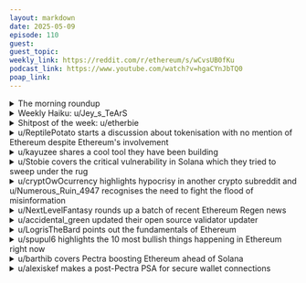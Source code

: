 ```yaml
---
layout: markdown
date: 2025-05-09
episode: 110
guest: 
guest_topic: 
weekly_link: https://reddit.com/r/ethereum/s/wCvsUB0fKu
podcast_link: https://www.youtube.com/watch?v=hgaCYnJbTQ0
poap_link: 
---
```



<details markdown=1>
<summary>The morning roundup</summary>
[View on Reddit →](https://reddit.com/r/ethereum/comments/1kibfzg/comment/mrdkb3k/)

[u/TimbukNine](https://reddit.com/u/TimbukNine)

> Ethereum

[u/FrenktheTank](https://reddit.com/u/FrenktheTank)

> $2,215.76

[u/PooeyGusset](https://reddit.com/u/PooeyGusset)

> 0.02165

</details>
<details markdown=1>
<summary>Weekly Haiku: u/Jey_s_TeArS</summary>
[View on Reddit →](https://reddit.com/r/ethereum/comments/1kfxejq/comment/mqy2jmm/)

*A funny machine,*

*Standardising finance clean,*

*Ether in between.*

</details>
<details markdown=1>
<summary>Shitpost of the week: u/etherbie</summary>
[View on Reddit →](https://reddit.com/r/ethereum/comments/1kfxejq/daily_general_discussion_may_06_2025/mqvi7ow/)

I know exactly why ETH price is dropping. Apparently there was a serious bug in its only execution client that would have allowed unlimited token mints. Fucking disaster. It was secretly patched by core devs and coordinated in discord channel with the handful of validators that control the network…..………oh….wait

</details>
<details markdown=1>
<summary>u/ReptilePotato starts a discussion about tokenisation with no mention of Ethereum despite Ethereum's involvement</summary>
[View on Reddit →](https://reddit.com/r/ethereum/comments/1kctwdl/daily_general_discussion_may_02_2025/mq5m306/)

Man it is so annoying to still see so many news articles and social media posts hype up tokenization and stablecoins but then they mention 'crypto' or even say #BTC lmao...

And then on social media there will be a rare comment saying the word 'ethereum' or 'built on Ethereum' and have like no upvotes or is burried down where no one will see it. 

I bet this would bring in some positive narrative if they would actually start naming ethereum. Or if some influential people would comment that it's built on Ethereum on all these posts. 

I tried commenting but sadly i am a nobody and i don't get upvotes or views. (not sharing my twitter here)

</details>
<details markdown=1>
<summary>u/kayuzee shares a cool tool they have been building</summary>
[View on Reddit →](https://reddit.com/r/ethereum/comments/1kdm1jm/daily_general_discussion_may_03_2025/mqd4fol/)

Hiya! 

Would love a favour from the community here, I've been indexing all the .eth sites with content at [foreversearch.io](https://foreversearch.io)

I've done the latest 500k blocks and now going further back.

I introduced a upvote style system where you can effectively sign a message to upvote a site (no fees, no gas), and a wallet can only upvote a site once and must meet some.health metrics (more than 10 days old, more than 0.02 ETH - to prevent spam).

Would love you guys to check it out and throw some votes on any sites you find interesting! 

Like the original internet, lots of random fun stuff haha - [foreversearch.io](https://foreversearch.io) (or foreversearch.eth)

</details>
<details markdown=1>
<summary>u/Stobie covers the critical vulnerability in Solana which they tried to sweep under the rug</summary>
[View on Reddit →](https://reddit.com/r/ethereum/comments/1kecwko/daily_general_discussion_may_04_2025/mqig524/)

There was a critical vulnerability on solana and a supermajority of validators colluded to patch it, they did it twice and no one knew anything about it. [https://solana.com/news/post-mortem-may-2-2025](https://solana.com/news/post-mortem-may-2-2025) . It's totally misleading to even call it a blockchain, if they can do that there's effectively a masternode and a government/group can force other changes the same way.

</details>
<details markdown=1>
<summary>u/cryptOwOcurrency highlights hypocrisy in another crypto subreddit and u/Numerous_Ruin_4947 recognises the need to fight the flood of misinformation</summary>
[View on Reddit →](https://reddit.com/r/ethereum/comments/1kecwko/daily_general_discussion_may_04_2025/mqk35r4/)

[u/cryptOwOcurrency](https://reddit.com/u/cryptOwOcurrency):

r/cc front page be like:

**Post:** ETH price is down  
**Top comment:** Price down for years now, so it’ll keep going down. ETH is dying.

**Post:** Current ETH/BTC ratio is historically bullish  
**Top comment:** Past performance isn’t an indicator of future results.

This shit is botted for sure. Stay safe out there everyone.

---

[View on Reddit →](https://reddit.com/r/ethereum/comments/1kecwko/daily_general_discussion_may_04_2025/mqlyhqg/)

[u/Numerous_Ruin_4947](https://reddit.com/u/Numerous_Ruin_4947):

You can unbot it with your own postive posts. Always turn the topic around to how great Ethereum is. Saylor claimed last year that ETH would never get a Spot ETF and that it would be declared a security by the SEC by summertime. He was wrong, and when confronted, he claimed it was a great thing for Bitcoin. He did not hesitate to make it all about Bitcoin again.

I posted this reply about 47 minutes ago in CC  - see the BTC maxi's comment in quotes:

> But BTC price has gone up by 38,000% so miners rewards are more than enough.

ETH is up 152,000% since 2015. And it will go up a lot more. Like BTC, it is a great store-of-value but also offers staking yield as an elegant solution to secure the chain and its transactions. This gives Ethereum greater economic security than Bitcoin. Ethereum has certainty of security, and BTC does not.

</details>
<details markdown=1>
<summary>u/NextLevelFantasy rounds up a batch of recent Ethereum Regen news</summary>
[View on Reddit →](https://reddit.com/r/ethereum/comments/1kecwko/daily_general_discussion_may_04_2025/mqkoosf/)

Bunch of recent regen/ReFi news

- Silvi Protocol launched [Treekipidia](https://x.com/SilviProtocol/status/1915172686621258198) - *"There’s tons of tree data out there—scientific papers, databases like GBIF and iNaturalist, and even digital encyclopedias like Wikipedia—but it’s not easily machine-readable, queryable and programmable. Using AI and blockchain, Treekipedia changes that. It makes tree data and knoweldge programmable, helping automate reforestation strategies, project tree impact, and unify protocols with shared data."*

- Kokonut Network is officially moving on [Kokonut Adelphi](https://x.com/KokonutNetwork/status/1914757318673048056), a Nounish Syntropic Farm. Protocol Guild [recently tweeted](https://x.com/ProtocolGuild/status/1917586010390814885) about the 10 ETH they got from the same Public Nouns 2 years ago. P-Nouns have [funded a lot of public goods](https://publicnouns.wtf/vote) and more people should really be aware of it.

* Regen Network, an OG Cosmos ecocredit validator/chain, is partnering with Celo - [Twitter space](https://x.com/regen_network/status/1915450705340711078) and can see what credits are actually on the market on [RegenAtlas](https://www.regenatlas.xyz/) 

* Pretty sure this was already discussed in a daily thread but Gitcoin is winding down [Grants Stack](https://x.com/gitcoin/status/1915778356815016277) -> [GG rounds still happening](https://x.com/owocki/status/1915804320827928703)

* [May 6th showcase](https://lu.ma/d8i92fjz) for the Allo Builders with [live proposals](https://app.gardens.fund/gardens/10/0x1eba7a6a72c894026cd654ac5cdcf83a46445b08/0xd3345828914b740fddd1b8ae4f4d2ce03d1e0960/123) in the GG23 [Gitcoin Grants Garden](https://1hive-gardens.notion.site/Gitcoin-Grants-Garden-GG23-1b6d6929d0148057ab81c0dbee6475ba)

* Season 8 of the Greenpill podcast is [Ethereum Localism](https://www.youtube.com/watch?v=E4XWnakUPNM&list=PLF5CNzrKS9sol3VJ6515dXmuPObhRC-pr) and hosted by [Ethereal Forest](https://x.com/EthForestDAO). Localism was the meta at ETH Denver and it is the driving philosophy behind [Regen Coordination](https://www.regencoordination.xyz/). 

* [Greenpill Network newsletter](https://paragraph.com/@greenpill/q1-2025-laying-the-groundwork) just dropped and there's a quick shout out for /u/jtnichol and /u/the-a-word for doing work with the BBQ and also a nod to the EVMavs and r/ethereum. Also got to meet u/logristhebard, was really an awesome day.

* Greenpill Toronto hosted the first Chapter [demo day](https://www.youtube.com/watch?v=U-7I8YqN6hA&t=4s) for the projects their community members are working on. Pretty unique Chapter structure compared to the others which are usually a bit more ecological regeneration focused. - Bunch of cool [tooling workshops](https://www.youtube.com/watch?v=ojJ8a5Ma_r4&list=PLYbecFz-N2KKVi0n5LsSpr3sxcoiWDFPg) in that youtube as well

</details>
<details markdown=1>
<summary>u/accidental_green updated their open source validator updater</summary>
[View on Reddit →](https://reddit.com/r/ethereum/comments/1kf4j0p/daily_general_discussion_may_05_2025/mqpfx5m/)

I updated my open source validator updater to make it the easiest and fastest way to update all Ethereum clients (including MEV).

Github: [https://github.com/accidental-green/validator-updater](https://github.com/accidental-green/validator-updater)

Simply run a single command and the application will open to show you the currently installed versions and the latest available. Just click "Update Validator" and the program will install the latest versions.

I believe this is the easiest and most user friendly way to update for home stakers, and works will all standard setups using /usr/local/bin (Somer Esat, Coincashew, etc).

CLI version is still available for those who do not have a GUI or prefer a simpler program

Feel free to check out my other tools like [validator-install](https://github.com/accidental-green/validator-install) and [client-switcher](https://github.com/accidental-green/client-switcher). Any testing or feedback is always appreciated!

Don't forget you only have 2 days left to update!

</details>
<details markdown=1>
<summary>u/LogrisTheBard points out the fundamentals of Ethereum</summary>
[View on Reddit →](https://reddit.com/r/ethereum/comments/1kfxejq/daily_general_discussion_may_06_2025/mqwuy49/)

Have you by chance been following [the adoption news](https://ethereumadoption.com/)? Are you following the signs of institutional adoption such as BUIDL growing 187% in the past 30 days? How about Blackrock's plan to bring another $150B on chain? Or maybe news of the Texas stock exchange or plans by Robinhood to tokenize private equity investments you can't buy on the NYSE? How about RWA growth? RWA TVL is up 175% YTD. Stablecoin growth? EURC is up over 200% YTD.

Maybe you'd be a fan of all [the chain metric growth](https://www.growthepie.xyz/)? We're up about 300% transaction volume YTD. We have Pectra coming tomorrow which will increase capacity even further to support onboarding even more applications and institutions.

So if you invested in the impact of the chain, adoption by Tradfi and revolution of the finance system, stablecoin adoption to bring financial services to billions of underserved people, anti-tyranny technology to help people escape their local mismanaged currencies, then it has been a fantastic investment.

If you are investing trying to frontrun the whims of retail, then you're welcome to invest in Fartcoin. You would have done better. But I'll at least ask you this, if you had invested in Fartcoin and then were down as much as your ETH holdings right now how would you feel compared to investing in something showing amazing growth and impact and being down the same amount?

</details>
<details markdown=1>
<summary>u/spupul6 highlights the 10 most bullish things happening in Ethereum right now</summary>
[View on Reddit →](https://reddit.com/r/ethereum/comments/1kfxejq/daily_general_discussion_may_06_2025/mqvwpvy/)

OK guys, I have to say it, I'm really fucking bullish. There is so many things happening in the background its hard to collect them.

**1) ETH is still the best asset.** The ultra sound meme was misguided, it should have never been about eth being deflationary, the main focus should have been that it is **sustainable**. ETH is the only asset which is balancing the tug of war between validator payments and asset inflation, and the result is a perfect combo, where even in low activity times validators get paid, while keeping the net inflation around zero (since merge). In the end only those assets can be SoV's which can stand the test of time, and here we have a timeless mashine + a massive economy behind it.

**2) The istitutional adoption is just crazy.** L2's spun up every other week, RWA, Stablecoins going parabolic and most of it is on ethereum. Props to Hanniabu for the [https://ethereumadoption.com/](https://ethereumadoption.com/) website.

**3) Pectra is awesome, and we are getting it tomorrow.** 2X blobcount, UX improvements, validator improvements, all very useful. Also [EIP-7623](https://eips.ethereum.org/EIPS/eip-7623) allows for a \~2X gaslimit increase on L1 not too soon after Pectra.

**4) Devs are in warmode.** A lot of people are compaining that they are shipping slowly, but personally I don't see this. If we look in the past we got pretty complex hardforks \~every year and there were so many things built in parralel, that I think we are staring to see the fruit of it. For example they target a 6 month cadence for future upgrades, and Fusaka with peerdas can come as soon as October.

**5) Open intents framework is coming with improved L2 interop.** I don't think this needs to much explanation, L2 interopability is very much needed,and the reality is that we don't have to wait too much for that.

**6)Blob pricing will get solved in Fusaka.** [EIP-7918](https://ethereum-magicians.org/t/eip-7918-blob-base-fee-bounded-by-execution-cost/23271) or [eip-7762](https://eips.ethereum.org/EIPS/eip-7762) in Fusaka we finally will get a better pricing for blobs, no more free meals.

**7) L1 scaling is coming.** Due to the recent and future upgrades we will have some headspace to increase blocksize, devs targeting 150m for Fusaka, 300m for glamsterdam. Increasing capacity, reducing the gaslimit for the burn.

**8) UX improvements with smart wallets.** Guys, this will be huge. Pectra with EIP-7702 will bring a new era of user experience. The transaction batches are just the beginning, can't wait to set different wallet recovery methods, automate DCA or payments. I guess addon's which can calculate the exact tax amount you have to pay according to your accomodation and automatically send it to a different wallet are not too far away either. [This looks like an interesting wallet I found today](https://x.com/otimlabs/status/1899508344299389307) or [https://otim.com/](https://otim.com/) ready for pectra!

**9) ZK teams are on fire. Sub-12s proving times are coming in 2-3 months.** The sheer amount of teams working on zk is astonishing. In the recent ethproofs call most of these teams set a 2-6 month timeline to reach real time proving. This on itself doesn't solve but it enables L2 composability.  [Ethproofs twitter](https://x.com/eth_proofs/status/1916040446419128775?s=12)

**10) We still have decent activity despite bear market prices.**  L1+L2 activity still on the rise, while we have not seen serious wealth generation event on ethereum this cycle so far unlike on solana. When prices start trending again and money is to be made the degens and activity will come back to an improved UX and increased capacity.

Improvements come in waves, there are times where it looks like nothing is happening and then suddenly everything changes at once. I believe we are right before an explosion in usability and interest.

</details>
<details markdown=1>
<summary>u/barthib covers Pectra boosting Ethereum ahead of Solana</summary>
[View on Reddit →](https://reddit.com/r/ethereum/comments/1kgq8a7/daily_general_discussion_may_07_2025/mr1ofmm/)

So from now on the Ethereum ecosystem can process about 700 TPS, right?

That's 2× Solana's real TPS. Not even talking about greater Ethereum's security through a decentralisation designed more seriously than Solana's, lower ETH's inflation through a supply emission designed more neutrally than Solana's, perfect Ethereum's network stability through a queuing mechanism and hardware requirements that match the real world better than Solana's fantasies. Ah and also now even cheaper than the cheaper we were already for months...

</details>
<details markdown=1>
<summary>u/alexiskef makes a post-Pectra PSA for secure wallet connections</summary>
[View on Reddit →](https://reddit.com/r/ethereum/comments/1kgq8a7/daily_general_discussion_may_07_2025/mr23ebk/)

Just copy/pasting the whole text from [GregtheGreek](https://x.com/gregthegreek/status/1920068405094121498?t=MpmB0Tauoqk8QCJkC2sMGA&s=19) on X, because this is very important/useful..

Pectra PSA 🚨

Now that Pectra is live as a user of large funds, in the earliest of days we need to navigate things carefully.

Instead of fear mongering, I want to provide some very concrete guidelines on how to stay safe :)

**Risk Profiles**
- Users of hardware wallets
- Custom KMS solutions 
- New or non-industry-leading wallets

**The Risk**

With 7702 (type 4 txs) you can very easily be drained by a malicious website. 

**The How**

A type 4 tx can upgrade your wallet to have smart account functionality, but the code that gets used can be arbitrary.

If I were a malicious website, I would have users sign an upgrade, letting me sign away everything. If I were really malicious, I would wait to see if you move a large amount of funds into the wallet at a later time! 

The alternative is also having you sign away assets the same way you could sweep an account with a Gnosis Safe or any other normal 4337 account! Be careful verify transactions!

**Protecting Yourself**

*Extension Users*

Use a reputable extension provider, such as MetaMask, Rabby, Rainbow, etc... The main reason is that they will outright block type 4 transactions being signed unless its done directly via their UI. They want to protect you, depending on who you pick you will most likely get some form of proprietary 4337 compatible solution.

*Hardware wallet users*

Proxy through a reputable wallet team, such as the list I provided above. Never connect directly to an app via the "ledger/trezor" direct connection. A website could bypass security guarantees that the wallet teams implement natively. If you let an app sign away a type 4, you better be quick to try and reverse it ASAP. Simply put, always proxy through a reputable wallet/extension that they want to help. 

*Simulate, Simulate, Simulate*

Thankfully simulation tools like tenderly are available, and even most wallet teams deploy simulations natively in the transaction review phase. Make sure you're using the app you know, make sure you look at the amount of funds being transferred, and finally make sure it's only moving what you expect to move.

**Final Note**

7702 will fundamentally improve our lives; it's just in these earliest days that we have the highest risk profile.

</details>
